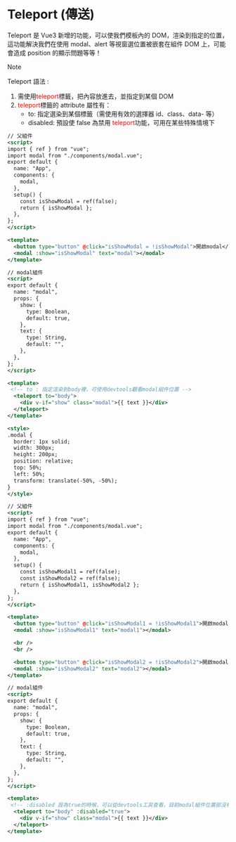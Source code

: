 # Teleport (傳送)

Teleport 是 Vue3 新增的功能，可以使我們模板內的 DOM，渲染到指定的位置，這功能解決我們在使用 modal、alert 等視窗選位置被嵌套在組件 DOM 上，可能會造成 position 的顯示問題等等！

> [!note]
> Teleport 語法 :
  1. 需使用<span style="color:red;">teleport</span>標籤，把內容放進去，並指定到某個 DOM
  2. <span style="color:red;">teleport</span>標籤的 attribute 屬性有：
      - to: 指定選染到某個標籤（需使用有效的選擇器 id、class、data- 等）
      - disabled: 預設使 false 為禁用 <span style="color:red;">teleport</span>功能，可用在某些特殊情境下

<!--sec data-title="Teleport 使用範例 :" data-id="section1" data-show=true ces-->

```xml
// 父組件
<script>
import { ref } from "vue";
import modal from "./components/modal.vue";
export default {
  name: "App",
  components: {
    modal,
  },
  setup() {
    const isShowModal = ref(false);
    return { isShowModal };
  },
};
</script>

<template>
  <button type="button" @click="isShowModal = !isShowModal">開啟modal</button>
  <modal :show="isShowModal" text="modal"></modal>
</template>

```

```xml
// modal組件
<script>
export default {
  name: "modal",
  props: {
    show: {
      type: Boolean,
      default: true,
    },
    text: {
      type: String,
      default: "",
    },
  },
};
</script>

<template>
 <!-- to : 指定渲染到body裡，可使用devtools觀看modal組件位置 -->
  <teleport to="body">
    <div v-if="show" class="modal">{{ text }}</div>
  </teleport>
</template>

<style>
.modal {
  border: 1px solid;
  width: 300px;
  height: 200px;
  position: relative;
  top: 50%;
  left: 50%;
  transform: translate(-50%, -50%);
}
</style>
```

<!--endsec-->


<!--sec data-title="Teleport 多個傳送門，指定到某個 DOM 節點範例 :" data-id="section2" data-show=true ces-->

```xml
// 父組件
<script>
import { ref } from "vue";
import modal from "./components/modal.vue";
export default {
  name: "App",
  components: {
    modal,
  },
  setup() {
    const isShowModal1 = ref(false);
    const isShowModal2 = ref(false);
    return { isShowModal1, isShowModal2 };
  },
};
</script>

<template>
  <button type="button" @click="isShowModal1 = !isShowModal1">開啟modal1</button>
  <modal :show="isShowModal1" text="modal1"></modal>

  <br />
  <br />

  <button type="button" @click="isShowModal2 = !isShowModal2">開啟modal2</button>
  <modal :show="isShowModal2" text="modal2"></modal>
</template>

```

<!--endsec-->


<!--sec data-title="Teleport disabled 使用範例 : 在這邊能看到目前 modal 組件被掛載在 被 Vue 綁定的 DOM 節點裡面，而不是與 Vue 綁定的 DOM 節點 同為一層！" data-id="section3" data-show=true ces-->

```xml
// modal組件
<script>
export default {
  name: "modal",
  props: {
    show: {
      type: Boolean,
      default: true,
    },
    text: {
      type: String,
      default: "",
    },
  },
};
</script>

<template>
 <!-- :disabled 設為true的時候，可以從devtools工具查看，目前modal組件位置部沒有被轉移到與Vue 綁定的 DOM 節點同層！ -->
  <teleport to="body" :disabled="true">
    <div v-if="show" class="modal">{{ text }}</div>
  </teleport>
</template>
```

<!--endsec-->
